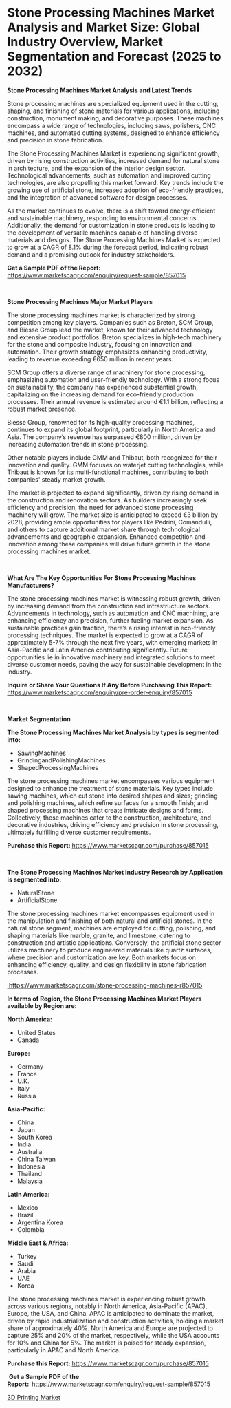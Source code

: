 <p><h1>Stone Processing Machines Market Analysis and Market Size: Global Industry Overview, Market Segmentation and Forecast (2025 to 2032)</h1></p><p><strong>Stone Processing Machines Market Analysis and Latest Trends</strong></p>
<p><p>Stone processing machines are specialized equipment used in the cutting, shaping, and finishing of stone materials for various applications, including construction, monument making, and decorative purposes. These machines encompass a wide range of technologies, including saws, polishers, CNC machines, and automated cutting systems, designed to enhance efficiency and precision in stone fabrication.</p><p>The Stone Processing Machines Market is experiencing significant growth, driven by rising construction activities, increased demand for natural stone in architecture, and the expansion of the interior design sector. Technological advancements, such as automation and improved cutting technologies, are also propelling this market forward. Key trends include the growing use of artificial stone, increased adoption of eco-friendly practices, and the integration of advanced software for design processes.</p><p>As the market continues to evolve, there is a shift toward energy-efficient and sustainable machinery, responding to environmental concerns. Additionally, the demand for customization in stone products is leading to the development of versatile machines capable of handling diverse materials and designs. The Stone Processing Machines Market is expected to grow at a CAGR of 8.1% during the forecast period, indicating robust demand and a promising outlook for industry stakeholders.</p></p>
<p><strong>Get a Sample PDF of the Report:&nbsp;</strong> <a href="https://www.marketscagr.com/enquiry/request-sample/857015?utm_campaign=3001&utm_medium=2&utm_source=Github&utm_content=ia&utm_term=08042025&utm_id=stone-processing-machines">https://www.marketscagr.com/enquiry/request-sample/857015</a></p>
<p>&nbsp;</p>
<p><strong>Stone Processing Machines Major Market Players</strong></p>
<p><p>The stone processing machines market is characterized by strong competition among key players. Companies such as Breton, SCM Group, and Biesse Group lead the market, known for their advanced technology and extensive product portfolios. Breton specializes in high-tech machinery for the stone and composite industry, focusing on innovation and automation. Their growth strategy emphasizes enhancing productivity, leading to revenue exceeding €650 million in recent years.</p><p>SCM Group offers a diverse range of machinery for stone processing, emphasizing automation and user-friendly technology. With a strong focus on sustainability, the company has experienced substantial growth, capitalizing on the increasing demand for eco-friendly production processes. Their annual revenue is estimated around €1.1 billion, reflecting a robust market presence.</p><p>Biesse Group, renowned for its high-quality processing machines, continues to expand its global footprint, particularly in North America and Asia. The company’s revenue has surpassed €800 million, driven by increasing automation trends in stone processing. </p><p>Other notable players include GMM and Thibaut, both recognized for their innovation and quality. GMM focuses on waterjet cutting technologies, while Thibaut is known for its multi-functional machines, contributing to both companies' steady market growth.</p><p>The market is projected to expand significantly, driven by rising demand in the construction and renovation sectors. As builders increasingly seek efficiency and precision, the need for advanced stone processing machinery will grow. The market size is anticipated to exceed €3 billion by 2028, providing ample opportunities for players like Pedrini, Comandulli, and others to capture additional market share through technological advancements and geographic expansion. Enhanced competition and innovation among these companies will drive future growth in the stone processing machines market.</p></p>
<p>&nbsp;</p>
<p><strong>What Are The Key Opportunities For Stone Processing Machines Manufacturers?</strong></p>
<p><p>The stone processing machines market is witnessing robust growth, driven by increasing demand from the construction and infrastructure sectors. Advancements in technology, such as automation and CNC machining, are enhancing efficiency and precision, further fueling market expansion. As sustainable practices gain traction, there’s a rising interest in eco-friendly processing techniques. The market is expected to grow at a CAGR of approximately 5-7% through the next five years, with emerging markets in Asia-Pacific and Latin America contributing significantly. Future opportunities lie in innovative machinery and integrated solutions to meet diverse customer needs, paving the way for sustainable development in the industry.</p></p>
<p><strong>Inquire or Share Your Questions If Any Before Purchasing This Report:</strong> <a href="https://www.marketscagr.com/enquiry/pre-order-enquiry/857015?utm_campaign=3001&utm_medium=2&utm_source=Github&utm_content=ia&utm_term=08042025&utm_id=stone-processing-machines">https://www.marketscagr.com/enquiry/pre-order-enquiry/857015</a></p>
<p>&nbsp;</p>
<p><strong>Market Segmentation</strong></p>
<p><strong>The Stone Processing Machines Market Analysis by types is segmented into:</strong></p>
<p><ul><li>SawingMachines</li><li>GrindingandPolishingMachines</li><li>ShapedProcessingMachines</li></ul></p>
<p><p>The stone processing machines market encompasses various equipment designed to enhance the treatment of stone materials. Key types include sawing machines, which cut stone into desired shapes and sizes; grinding and polishing machines, which refine surfaces for a smooth finish; and shaped processing machines that create intricate designs and forms. Collectively, these machines cater to the construction, architecture, and decorative industries, driving efficiency and precision in stone processing, ultimately fulfilling diverse customer requirements.</p></p>
<p><strong>Purchase this Report:&nbsp;</strong><a href="https://www.marketscagr.com/purchase/857015?utm_campaign=3001&utm_medium=2&utm_source=Github&utm_content=ia&utm_term=08042025&utm_id=stone-processing-machines">https://www.marketscagr.com/purchase/857015</a></p>
<p>&nbsp;</p>
<p><strong>The Stone Processing Machines Market Industry Research by Application is segmented into:</strong></p>
<p><ul><li>NaturalStone</li><li>ArtificialStone</li></ul></p>
<p><p>The stone processing machines market encompasses equipment used in the manipulation and finishing of both natural and artificial stones. In the natural stone segment, machines are employed for cutting, polishing, and shaping materials like marble, granite, and limestone, catering to construction and artistic applications. Conversely, the artificial stone sector utilizes machinery to produce engineered materials like quartz surfaces, where precision and customization are key. Both markets focus on enhancing efficiency, quality, and design flexibility in stone fabrication processes.</p></p>
<p><a href="https://www.marketscagr.com/stone-processing-machines-r857015?utm_campaign=3001&utm_medium=2&utm_source=Github&utm_content=ia&utm_term=08042025&utm_id=stone-processing-machines">&nbsp;https://www.marketscagr.com/stone-processing-machines-r857015</a></p>
<p><strong>In terms of Region, the Stone Processing Machines Market Players available by Region are:</strong></p>
<p>
    <p> <strong> North America: </strong>
        <ul>
            <li>United States</li>
            <li>Canada</li>
        </ul>
        </p> 
    <p> <strong> Europe: </strong>
        <ul>
            <li>Germany</li>
            <li>France</li>
            <li>U.K.</li>
            <li>Italy</li>
            <li>Russia</li>
        </ul>
        </p> 
    <p> <strong> Asia-Pacific: </strong>
        <ul>
            <li>China</li>
            <li>Japan</li>
            <li>South Korea</li>
            <li>India</li>
            <li>Australia</li>
            <li>China Taiwan</li>
            <li>Indonesia</li>
            <li>Thailand</li>
            <li>Malaysia</li>
        </ul>
        </p> 
    <p> <strong> Latin America: </strong>
        <ul>
            <li>Mexico</li>
            <li>Brazil</li>
            <li>Argentina Korea</li>
            <li>Colombia</li>
        </ul>
        </p> 
    <p> <strong> Middle East & Africa: </strong>
        <ul>
            <li>Turkey</li>
            <li>Saudi</li>
            <li>Arabia</li>
            <li>UAE</li>
            <li>Korea</li>
        </ul>
    </p>
    </p>
<p><p>The stone processing machines market is experiencing robust growth across various regions, notably in North America, Asia-Pacific (APAC), Europe, the USA, and China. APAC is anticipated to dominate the market, driven by rapid industrialization and construction activities, holding a market share of approximately 40%. North America and Europe are projected to capture 25% and 20% of the market, respectively, while the USA accounts for 10% and China for 5%. The market is poised for steady expansion, particularly in APAC and North America.</p></p>
<p><strong>Purchase this Report: </strong><a href="https://www.marketscagr.com/purchase/857015?utm_campaign=3001&utm_medium=2&utm_source=Github&utm_content=ia&utm_term=08042025&utm_id=stone-processing-machines">https://www.marketscagr.com/purchase/857015</a></p>
<p>&nbsp;<strong>Get a Sample PDF of the Report:&nbsp;&nbsp;</strong><a href="https://www.marketscagr.com/enquiry/request-sample/857015?utm_campaign=3001&utm_medium=2&utm_source=Github&utm_content=ia&utm_term=08042025&utm_id=stone-processing-machines">https://www.marketscagr.com/enquiry/request-sample/857015</a></p>
<p><strong></strong></p>
<p><p><a href="https://github.com/aidelndasse/Market-Research-Report-List-1/blob/main/3d-printing-market.md?utm_campaign=3001&utm_medium=2&utm_source=Github&utm_content=ia&utm_term=08042025&utm_id=stone-processing-machines">3D Printing Market</a></p></p>
